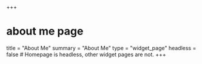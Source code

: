 +++
# about me page
title = "About Me"
summary = "About Me"
type = "widget_page"
headless = false  # Homepage is headless, other widget pages are not.
+++
